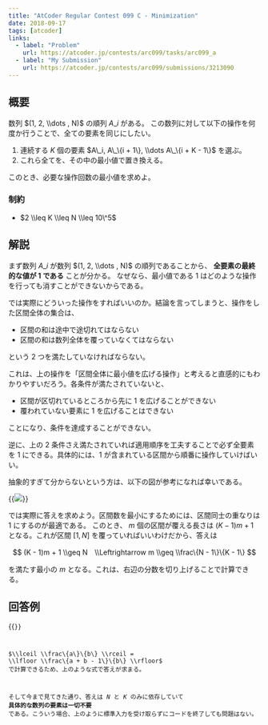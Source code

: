 ```yaml
---
title: "AtCoder Regular Contest 099 C - Minimization"
date: 2018-09-17
tags: [atcoder]
links:
  - label: "Problem"
    url: https://atcoder.jp/contests/arc099/tasks/arc099_a
  - label: "My Submission"
    url: https://atcoder.jp/contests/arc099/submissions/3213090
---
```


## 概要

数列 $(1, 2, \\dots , N)$ の順列 $A\_i$ がある。
この数列に対して以下の操作を何度か行うことで、全ての要素を同じにしたい。

1. 連続する $K$ 個の要素 $A\_i, A\_\{i + 1\}, \\dots A\_\{i + K - 1\}$ を選ぶ。
2. これら全てを、その中の最小値で置き換える。

このとき、必要な操作回数の最小値を求めよ。

### 制約

- $2 \\leq K \\leq N \\leq 10\^5$

## 解説

まず数列 $A\_i$ が数列 $(1, 2, \\dots , N)$ の順列であることから、 **全要素の最終的な値が 1 である** ことが分かる。
なぜなら、最小値である 1 はどのような操作を行っても消すことができないからである。

では実際にどういった操作をすればいいのか。結論を言ってしまうと、操作をした区間全体の集合は、

- 区間の和は途中で途切れてはならない
- 区間の和は数列全体を覆っていなくてはならない

という 2 つを満たしていなければならない。

これは、上の操作を「区間全体に最小値を広げる操作」と考えると直感的にもわかりやすいだろう。各条件が満たされていないと、

- 区間が区切れているところから先に 1 を広げることができない
- 覆われていない要素に 1 を広げることはできない

ことになり、条件を達成することができない。

逆に、上の 2 条件さえ満たされていれば適用順序を工夫することで必ず全要素を 1 にできる。具体的には、1 が含まれている区間から順番に操作していけばいい。

抽象的すぎて分からないという方は、以下の図が参考になれば幸いである。

{{<image src="0.jpg">}}

では実際に答えを求めよう。区間数を最小にするためには、区間同士の重なりは 1 にするのが最適である。
このとき、 $m$ 個の区間が覆える長さは $(K - 1)m + 1$ となる。これが区間 $[1, N]$ を覆っていればいいわけだから、答えは

$$
(K - 1)m + 1 \\geq N　\\Leftrightarrow m \\geq \\frac\{N - 1\}\{K - 1\}
$$

を満たす最小の $m$ となる。これは、右辺の分数を切り上げることで計算できる。

## 回答例

{{<code file="0.cpp" language="cpp">}}

$\\lceil \\frac\{a\}\{b\} \\rceil = \\lfloor \\frac\{a + b - 1\}\{b\} \\rfloor$ で計算できるため、上のような式で答えが求まる。

そして今まで見てきた通り、答えは $N$ と $K$ のみに依存していて **具体的な数列の要素は一切不要** である。こういう場合、上のように標準入力を受け取らずにコードを終了しても問題はない。
